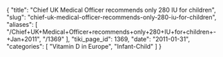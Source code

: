 {
  "title": "Chief UK Medical Officer recommends only 280 IU for children",
  "slug": "chief-uk-medical-officer-recommends-only-280-iu-for-children",
  "aliases": [
    "/Chief+UK+Medical+Officer+recommends+only+280+IU+for+children+-+Jan+2011",
    "/1369"
  ],
  "tiki_page_id": 1369,
  "date": "2011-01-31",
  "categories": [
    "Vitamin D in Europe",
    "Infant-Child"
  ]
}


